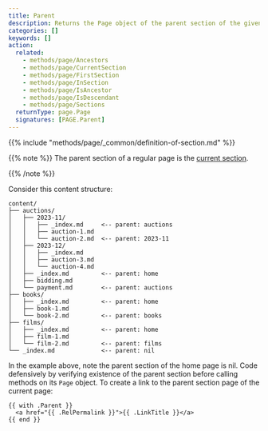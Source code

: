 ```yaml
---
title: Parent
description: Returns the Page object of the parent section of the given page.
categories: []
keywords: []
action:
  related:
    - methods/page/Ancestors
    - methods/page/CurrentSection
    - methods/page/FirstSection
    - methods/page/InSection
    - methods/page/IsAncestor
    - methods/page/IsDescendant
    - methods/page/Sections
  returnType: page.Page
  signatures: [PAGE.Parent]
---
```


{{% include "methods/page/_common/definition-of-section.md" %}}

{{% note %}}
The parent section of a regular page is the [current section].

[current section]: /methods/page/currentsection/
{{% /note %}}

Consider this content structure:

```text
content/
├── auctions/
│   ├── 2023-11/
│   │   ├── _index.md     <-- parent: auctions
│   │   ├── auction-1.md
│   │   └── auction-2.md  <-- parent: 2023-11
│   ├── 2023-12/
│   │   ├── _index.md     
│   │   ├── auction-3.md
│   │   └── auction-4.md
│   ├── _index.md         <-- parent: home
│   ├── bidding.md
│   └── payment.md        <-- parent: auctions
├── books/
│   ├── _index.md         <-- parent: home
│   ├── book-1.md
│   └── book-2.md         <-- parent: books
├── films/
│   ├── _index.md         <-- parent: home 
│   ├── film-1.md
│   └── film-2.md         <-- parent: films
└── _index.md             <-- parent: nil
```

In the example above, note the parent section of the home page is nil. Code defensively by verifying existence of the parent section before calling methods on its `Page` object. To create a link to the parent section page of the current page:

```go-html-template
{{ with .Parent }}
  <a href="{{ .RelPermalink }}">{{ .LinkTitle }}</a>
{{ end }}
```
